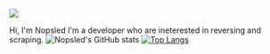 ![](https://komarev.com/ghpvc/?username=Nopsled&style=flat-square)


Hi, I'm Nopsled
I'm a developer who are ineterested in reversing and scraping.
![Nopsled's GitHub stats](https://github-readme-stats.vercel.app/api?username=Nopsled&show_icons=true)
[![Top Langs](https://github-readme-stats.vercel.app/api/top-langs/?username=Nopsled&layout=compact)](https://github.com/anuraghazra/github-readme-stats)

